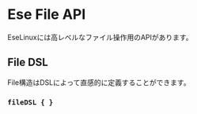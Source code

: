 # Ese File API
EseLinuxには高レベルなファイル操作用のAPIがあります。
## File DSL
File構造はDSLによって直感的に定義することができます。
### `fileDSL { }`
